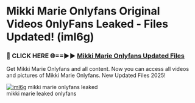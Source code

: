 # Mikki Marie Onlyfans Original Videos 0nlyFans Leaked - Files Updated! (iml6g)

<h3>🔴 CLICK HERE 🌐==►► <a href="https://hetstrat.blog/NMqPAm" rel="nofollow">Mikki Marie Onlyfans Updated Files</a></h3>

Get Mikki Marie Onlyfans and all content. Now you can access all videos and pictures of Mikki Marie Onlyfans. New Updated Files 2025!

[![iml6g](https://i.imgur.com/K7sEzmb.gif)](https://hetstrat.blog/NMqPAm)
mikki marie onlyfans leaked<br>
mikki marie leaked onlyfans